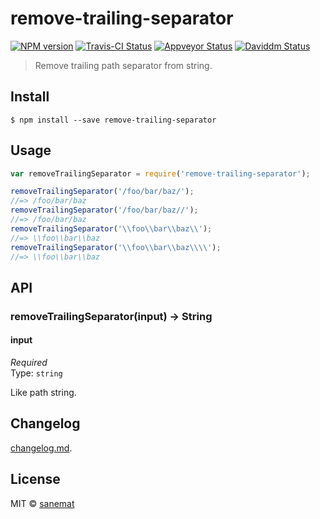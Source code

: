 # remove-trailing-separator

[![NPM version][npm-image]][npm-url] [![Travis-CI Status][travis-image]][travis-url] [![Appveyor Status][appveyor-image]][appveyor-url] [![Daviddm Status][daviddm-image]][daviddm-url]

> Remove trailing path separator from string.


## Install

```
$ npm install --save remove-trailing-separator
```


## Usage

```js
var removeTrailingSeparator = require('remove-trailing-separator');

removeTrailingSeparator('/foo/bar/baz/');
//=> /foo/bar/baz
removeTrailingSeparator('/foo/bar/baz//');
//=> /foo/bar/baz
removeTrailingSeparator('\\foo\\bar\\baz\\');
//=> \\foo\\bar\\baz
removeTrailingSeparator('\\foo\\bar\\baz\\\\');
//=> \\foo\\bar\\baz
```


## API

### removeTrailingSeparator(input) -> String

#### input

*Required*  
Type: `string`

Like path string.


## Changelog

[changelog.md](./changelog.md).


## License

MIT © [sanemat](http://sane.jp)


[travis-url]: https://travis-ci.org/sanemat/remove-trailing-separator
[travis-image]: https://img.shields.io/travis/sanemat/remove-trailing-separator/master.svg?style=flat-square&label=travis
[appveyor-url]: https://ci.appveyor.com/project/sanemat/remove-trailing-separator/branch/master
[appveyor-image]: https://img.shields.io/appveyor/ci/sanemat/remove-trailing-separator/master.svg?style=flat-square&label=appveyor
[npm-url]: https://npmjs.org/package/remove-trailing-separator
[npm-image]: https://img.shields.io/npm/v/remove-trailing-separator.svg?style=flat-square
[daviddm-url]: https://david-dm.org/sanemat/remove-trailing-separator
[daviddm-image]: https://img.shields.io/david/sanemat/remove-trailing-separator.svg?style=flat-square
